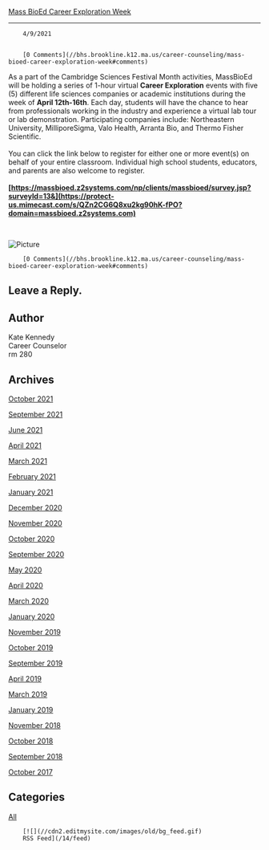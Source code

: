 [Mass BioEd Career Exploration Week](//bhs.brookline.k12.ma.us/career-counseling/mass-bioed-career-exploration-week)

			
-------------------------------------------------------------------------------------------------------------------------

		4/9/2021
	

		[0 Comments](//bhs.brookline.k12.ma.us/career-counseling/mass-bioed-career-exploration-week#comments)
	

As a part of the Cambridge Sciences Festival Month activities, MassBioEd will be holding a series of 1-hour virtual **Career Exploration** events with five (5) different life sciences companies or academic institutions during the week of **April 12th-16th**. Each day, students will have the chance to hear from professionals working in the industry and experience a virtual lab tour or lab demonstration. Participating companies include: Northeastern University, MilliporeSigma, Valo Health, Arranta Bio, and Thermo Fisher Scientific.  
   
You can click the link below to register for either one or more event(s) on behalf of your entire classroom. Individual high school students, educators, and parents are also welcome to register.  
   
**[https://massbioed.z2systems.com/np/clients/massbioed/survey.jsp?surveyId=13&](https://protect-us.mimecast.com/s/QZn2CG6Q8xu2kg90hK-fPO?domain=massbioed.z2systems.com)**  
  
​  

 ![Picture](/uploads/8/0/1/5/801512/screen-shot-2021-04-09-at-9-38-36-am_orig.png)

		[0 Comments](//bhs.brookline.k12.ma.us/career-counseling/mass-bioed-career-exploration-week#comments)
	

  
  
  

Leave a Reply.
--------------

Author
------

Kate Kennedy  
Career Counselor  
​rm 280

Archives
--------

[October 2021](/career-counseling/archives/10-2021)
		  
[September 2021](/career-counseling/archives/09-2021)
		  
[June 2021](/career-counseling/archives/06-2021)
		  
[April 2021](/career-counseling/archives/04-2021)
		  
[March 2021](/career-counseling/archives/03-2021)
		  
[February 2021](/career-counseling/archives/02-2021)
		  
[January 2021](/career-counseling/archives/01-2021)
		  
[December 2020](/career-counseling/archives/12-2020)
		  
[November 2020](/career-counseling/archives/11-2020)
		  
[October 2020](/career-counseling/archives/10-2020)
		  
[September 2020](/career-counseling/archives/09-2020)
		  
[May 2020](/career-counseling/archives/05-2020)
		  
[April 2020](/career-counseling/archives/04-2020)
		  
[March 2020](/career-counseling/archives/03-2020)
		  
[January 2020](/career-counseling/archives/01-2020)
		  
[November 2019](/career-counseling/archives/11-2019)
		  
[October 2019](/career-counseling/archives/10-2019)
		  
[September 2019](/career-counseling/archives/09-2019)
		  
[April 2019](/career-counseling/archives/04-2019)
		  
[March 2019](/career-counseling/archives/03-2019)
		  
[January 2019](/career-counseling/archives/01-2019)
		  
[November 2018](/career-counseling/archives/11-2018)
		  
[October 2018](/career-counseling/archives/10-2018)
		  
[September 2018](/career-counseling/archives/09-2018)
		  
[October 2017](/career-counseling/archives/10-2017)
		  

Categories
----------

[All](/career-counseling/category/all)
	  

	
		[![](//cdn2.editmysite.com/images/old/bg_feed.gif)
		RSS Feed](/14/feed)